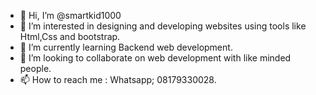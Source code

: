 - 👋 Hi, I’m @smartkid1000
- 👀 I’m interested in designing and developing websites using tools like Html,Css and bootstrap.
- 🌱 I’m currently learning Backend web development.
- 💞️ I’m looking to collaborate on web development with like minded people.
- 📫 How to reach me : Whatsapp; 08179330028.

<!---
smartkid1000/smartkid1000 is a ✨ special ✨ repository because its `README.md` (this file) appears on your GitHub profile.
You can click the Preview link to take a look at your changes.
--->
